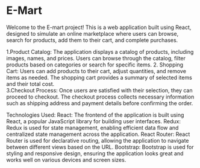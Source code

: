 # E-Mart

Welcome to the E-mart project! This is a web application built using React, designed to simulate an online marketplace where users can browse, search for products, add them to their cart, and complete purchases.

1.Product Catalog: 
          The application displays a catalog of products, including images, names, and prices. Users can browse through the catalog, filter products based on categories or                            search for specific items.
2. Shopping Cart: 
          Users can add products to their cart, adjust quantities, and remove items as needed. The shopping cart provides a summary of selected items and their total cost.         
3.Checkout Process: 
          Once users are satisfied with their selection, they can proceed to checkout. The checkout process collects necessary information such as shipping address and payment details                before confirming the order.       

Technologies Used:
React: The frontend of the application is built using React, a popular JavaScript library for building user interfaces.
Redux: Redux is used for state management, enabling efficient data flow and centralized state management across the application.
React Router: React Router is used for declarative routing, allowing the application to navigate between different views based on the URL.
Bootstrap: Bootstrap is used for styling and responsive design, ensuring the application looks great and works well on various devices and screen sizes.

          

